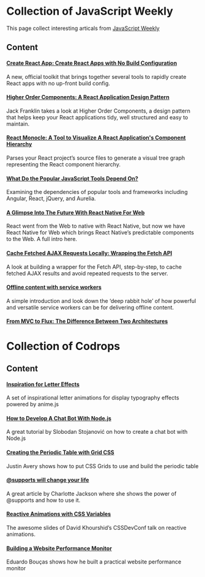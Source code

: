 # Collection of JavaScript Weekly
This page collect interesting articals from [JavaScript Weekly](http://javascriptweekly.com/)

## Content
#### [Create React App: Create React Apps with No Build Configuration](https://github.com/facebookincubator/create-react-app)
A new, official toolkit that brings together several tools to rapidly create React apps with no up-front build config.

#### [Higher Order Components: A React Application Design Pattern](https://www.sitepoint.com/react-higher-order-components)
Jack Franklin takes a look at Higher Order Components, a design pattern that helps keep your React applications tidy, well structured and easy to maintain.

#### [React Monocle: A Tool to Visualize A React Application's Component Hierarchy](https://github.com/team-gryff/react-monocle)
Parses your React project’s source files to generate a visual tree graph representing the React component hierarchy.

#### [What Do the Popular JavaScript Tools Depend On?](http://developer.telerik.com/featured/popular-javascript-tools-depend)
Examining the dependencies of popular tools and frameworks including Angular, React, jQuery, and Aurelia.

#### [A Glimpse Into The Future With React Native For Web](https://www.smashingmagazine.com/2016/08/a-glimpse-into-the-future-with-react-native-for-web/)
React went from the Web to native with React Native, but now we have React Native for Web which brings React Native’s predictable components to the Web. A full intro here.

#### [Cache Fetched AJAX Requests Locally: Wrapping the Fetch API](https://www.sitepoint.com/cache-fetched-ajax-requests/)
A look at building a wrapper for the Fetch API, step-by-step, to cache fetched AJAX results and avoid repeated requests to the server.

#### [Offline content with service workers](https://madebymike.com.au//writing/service-workers/)
A simple introduction and look down the ‘deep rabbit hole’ of how powerful and versatile service workers can be for delivering offline content.

#### [From MVC to Flux: The Difference Between Two Architectures](https://www.youtube.com/watch?v=p8tqhf5qKOI)

# Collection of Codrops
## Content
#### [Inspiration for Letter Effects](http://tympanus.net/codrops/2016/10/18/inspiration-for-letter-effects/)
A set of inspirational letter animations for display typography effects powered by anime.js

#### [How to Develop A Chat Bot With Node.js](https://www.smashingmagazine.com/2016/10/how-to-develop-a-chat-bot-with-node-js/)
A great tutorial by Slobodan Stojanović on how to create a chat bot with Node.js

#### [Creating the Periodic Table with Grid CSS](https://responsivedesign.is/articles/creating-the-periodic-table-with-grid-css/)
Justin Avery shows how to put CSS Grids to use and build the periodic table

#### [@supports will change your life](http://www.lottejackson.com/learning/supports-will-change-your-life)
A great article by Charlotte Jackson where she shows the power of @supports and how to use it.

#### [Reactive Animations with CSS Variables](http://slides.com/davidkhourshid/reactanim#/)
The awesome slides of David Khourshid’s CSSDevConf talk on reactive animations.

#### [Building a Website Performance Monitor](https://css-tricks.com/building-website-performance-monitor/)
Eduardo Bouças shows how he built a practical website performance monitor
